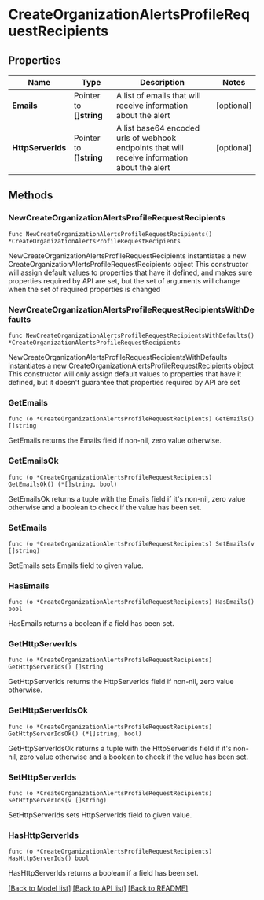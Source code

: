 # CreateOrganizationAlertsProfileRequestRecipients

## Properties

Name | Type | Description | Notes
------------ | ------------- | ------------- | -------------
**Emails** | Pointer to **[]string** | A list of emails that will receive information about the alert | [optional] 
**HttpServerIds** | Pointer to **[]string** | A list base64 encoded urls of webhook endpoints that will receive information about the alert | [optional] 

## Methods

### NewCreateOrganizationAlertsProfileRequestRecipients

`func NewCreateOrganizationAlertsProfileRequestRecipients() *CreateOrganizationAlertsProfileRequestRecipients`

NewCreateOrganizationAlertsProfileRequestRecipients instantiates a new CreateOrganizationAlertsProfileRequestRecipients object
This constructor will assign default values to properties that have it defined,
and makes sure properties required by API are set, but the set of arguments
will change when the set of required properties is changed

### NewCreateOrganizationAlertsProfileRequestRecipientsWithDefaults

`func NewCreateOrganizationAlertsProfileRequestRecipientsWithDefaults() *CreateOrganizationAlertsProfileRequestRecipients`

NewCreateOrganizationAlertsProfileRequestRecipientsWithDefaults instantiates a new CreateOrganizationAlertsProfileRequestRecipients object
This constructor will only assign default values to properties that have it defined,
but it doesn't guarantee that properties required by API are set

### GetEmails

`func (o *CreateOrganizationAlertsProfileRequestRecipients) GetEmails() []string`

GetEmails returns the Emails field if non-nil, zero value otherwise.

### GetEmailsOk

`func (o *CreateOrganizationAlertsProfileRequestRecipients) GetEmailsOk() (*[]string, bool)`

GetEmailsOk returns a tuple with the Emails field if it's non-nil, zero value otherwise
and a boolean to check if the value has been set.

### SetEmails

`func (o *CreateOrganizationAlertsProfileRequestRecipients) SetEmails(v []string)`

SetEmails sets Emails field to given value.

### HasEmails

`func (o *CreateOrganizationAlertsProfileRequestRecipients) HasEmails() bool`

HasEmails returns a boolean if a field has been set.

### GetHttpServerIds

`func (o *CreateOrganizationAlertsProfileRequestRecipients) GetHttpServerIds() []string`

GetHttpServerIds returns the HttpServerIds field if non-nil, zero value otherwise.

### GetHttpServerIdsOk

`func (o *CreateOrganizationAlertsProfileRequestRecipients) GetHttpServerIdsOk() (*[]string, bool)`

GetHttpServerIdsOk returns a tuple with the HttpServerIds field if it's non-nil, zero value otherwise
and a boolean to check if the value has been set.

### SetHttpServerIds

`func (o *CreateOrganizationAlertsProfileRequestRecipients) SetHttpServerIds(v []string)`

SetHttpServerIds sets HttpServerIds field to given value.

### HasHttpServerIds

`func (o *CreateOrganizationAlertsProfileRequestRecipients) HasHttpServerIds() bool`

HasHttpServerIds returns a boolean if a field has been set.


[[Back to Model list]](../README.md#documentation-for-models) [[Back to API list]](../README.md#documentation-for-api-endpoints) [[Back to README]](../README.md)


